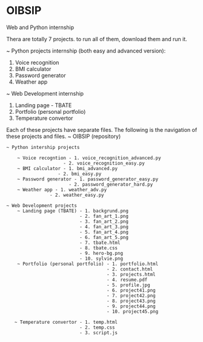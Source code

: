 # OIBSIP
Web and Python internship

Thera are totally 7 projects. to run all of them, download them and run it.

~ Python projects internship (both easy and advanced version):
1. Voice recognition
2. BMI calculator
3. Password generator
4. Weather app

~ Web Development internship
1. Landing page - TBATE
2. Portfolio (personal portfolio)
3. Temperature convertor

Each of these projects have separate files. The following is the navigation of these projects and files.
~ OIBSIP (repository)

    ~ Python intership projects
    
        ~ Voice recogntion - 1. voice_recognition_advanced.py
                         - 2. voice_recognition_easy.py
        ~ BMI calculator - 1. bmi_advanced.py
                       - 2. bmi_easy.py
        ~ Password generator - 1. password_generator_easy.py
                           - 2. password_generator_hard.py
        ~ Weather app - 1. weather_adv.py
                    - 2. weather_easy.py

    ~ Web Development projects
        ~ Landing page (TBATE) - 1. backgrund.png
                               - 2. fan_art_1.png
                               - 3. fan_art_2.png
                               - 4. fan_art_3.png
                               - 5. fan_art_4.png
                               - 6. fan_art_5.png
                               - 7. tbate.html
                               - 8. tbate.css
                               - 9. hero-bg.png
                               - 10. sylvie.png
        ~ Portfolio (personal portfolio) - 1. portfolio.html
                                         - 2. contact.html
                                         - 3. projects.html
                                         - 4. resume.pdf
                                         - 5. profile.jpg
                                         - 6. project41.png
                                         - 7. project42.png
                                         - 8. project43.png
                                         - 9. project44.png
                                         - 10. project45.png

       ~ Temperature convertor - 1. temp.html
                               - 2. temp.css
                               - 3. script.js
